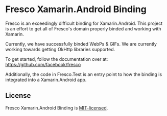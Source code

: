 
# Fresco Xamarin.Android Binding

Fresco is an exceedingly difficult binding for Xamarin.Android. This project is an effort to get all of Fresco's domain properly binded and working with Xamarin.

Currently, we have successfully binded WebPs & GIFs. We are currently working towards getting OkHttp libraries supported. 

To get started, follow the documentation over at:
https://github.com/facebook/fresco

Additionally, the code in Fresco.Test is an entry point to how the binding is integrated into a Xamarin.Android app.

## License

Fresco Xamarin.Android Binding is [MIT-licensed](https://github.com/facebook/fresco/blob/master/LICENSE).
